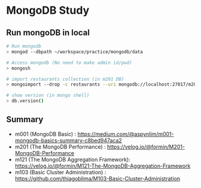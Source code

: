 # MongoDB Study

## Run mongoDB in local

```bash
# Run mongodb
> mongod --dbpath ~/workspace/practice/mongodb/data

# Access mongodb (No need to make admin id/pwd)
> mongosh

# import restaurants collection (in m201 DB)
> mongoimport --drop -c restaurants --uri mongodb://localhost:27017/m201 ~/Downloads/restaurants.json

# show version (in mongo shell)
> db.version()
```

## Summary

- m001 (MongoDB Basic) : <https://medium.com/@aspynlim/m001-mongodb-basics-summary-c8bed947aca2>
- m201 (The MongoDB Performance) : <https://velog.io/@formin/M201-MongoDB-Performance>
- m121 (The MongoDB Aggregation Framework): <https://velog.io/@formin/M121-The-MongoDB-Aggregation-Framework>
- m103 (Basic Cluster Administration) : <https://github.com/thiagoblima/M103-Basic-Cluster-Administration>
